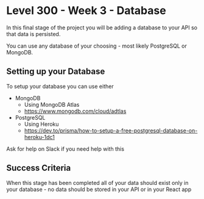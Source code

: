 # Level 300 - Week 3 - Database

In this final stage of the project you will be adding a database to your API so that data is persisted.

You can use any database of your choosing - most likely PostgreSQL or MongoDB.

## Setting up your Database

To setup your database you can use either

- MongoDB
  - Using MongoDB Atlas
  - https://www.mongodb.com/cloud/adtlas
- PostgreSQL
  - Using Heroku
  - https://dev.to/prisma/how-to-setup-a-free-postgresql-database-on-heroku-1dc1

Ask for help on Slack if you need help with this

## Success Criteria

When this stage has been completed all of your data should exist only in your database - no data should be stored in your API or in your React app

